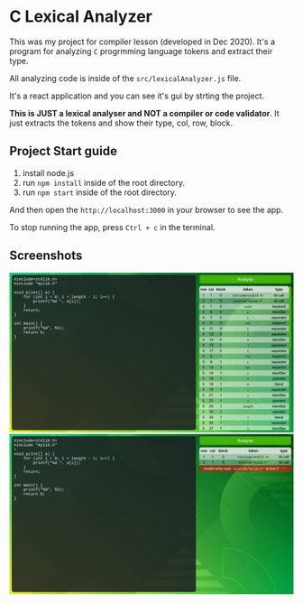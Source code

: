 # C Lexical Analyzer

This was my project for compiler lesson (developed in Dec 2020). It's a program for analyzing `C` progrmming language tokens and extract their type.

All analyzing code is inside of the `src/lexicalAnalyzer.js` file.

It's a react application and you can see it's gui by strting the project.

**This is JUST a lexical analyser and NOT a compiler or code validator**. It just extracts the tokens and show their type, col, row, block.

## Project Start guide

1. install node.js
2. run `npm install` inside of the root directory.
3. run `npm start` inside of the root directory.

And then open the `http://localhost:3000` in your browser to see the app.

To stop running the app, press `Ctrl + c` in the terminal.

## Screenshots
![Correct tokens](./screenshots/correct-code.png)
![Invalid token](./screenshots/invalid-token.png)